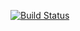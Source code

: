 [![Build Status](https://travis-ci.org/vanhtuan0409/redux-api-boilerplate.svg?branch=master)](https://travis-ci.org/vanhtuan0409/redux-api-boilerplate)
